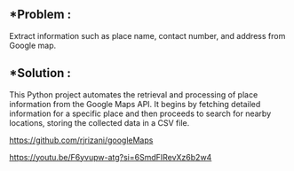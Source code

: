 ## *Problem  :

Extract information such as place name, contact number, and address from Google map.  

## *Solution :

This Python project automates the retrieval and processing of place information from the Google Maps API. It begins by fetching detailed information for a specific place and then proceeds to search for nearby locations, storing the collected data in a CSV file.


https://github.com/rjrizani/googleMaps

https://youtu.be/F6yvupw-atg?si=6SmdFIRevXz6b2w4